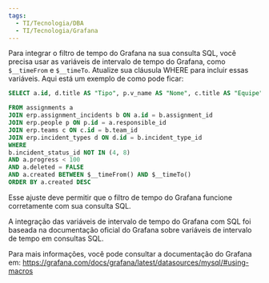 ```yaml
---
tags:
  - TI/Tecnologia/DBA
  - TI/Tecnologia/Grafana
---
```

Para integrar o filtro de tempo do Grafana na sua consulta SQL, você precisa usar as variáveis de intervalo de tempo do Grafana, como ``$__timeFrom`` e ``$__timeTo``. Atualize sua cláusula WHERE para incluir essas variáveis. Aqui está um exemplo de como pode ficar:

```sql
SELECT a.id, d.title AS "Tipo", p.v_name AS "Nome", c.title AS "Equipe", a.title AS "Titulo", description AS "Descricao", a.created "Criacao"

FROM assignments a 
JOIN erp.assignment_incidents b ON a.id = b.assignment_id
JOIN erp.people p ON p.id = a.responsible_id
JOIN erp.teams c ON c.id = b.team_id
JOIN erp.incident_types d ON d.id = b.incident_type_id
WHERE
b.incident_status_id NOT IN (4, 8)
AND a.progress < 100
AND a.deleted = FALSE
AND a.created BETWEEN $__timeFrom() AND $__timeTo() 
ORDER BY a.created DESC
```

Esse ajuste deve permitir que o filtro de tempo do Grafana funcione corretamente com sua consulta SQL.

A integração das variáveis de intervalo de tempo do Grafana com SQL foi baseada na documentação oficial do Grafana sobre variáveis de intervalo de tempo em consultas SQL. 

Para mais informações, você pode consultar a documentação do Grafana em:
https://grafana.com/docs/grafana/latest/datasources/mysql/#using-macros